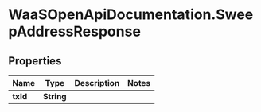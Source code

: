 # WaaSOpenApiDocumentation.SweepAddressResponse

## Properties

Name | Type | Description | Notes
------------ | ------------- | ------------- | -------------
**txId** | **String** |  | 


